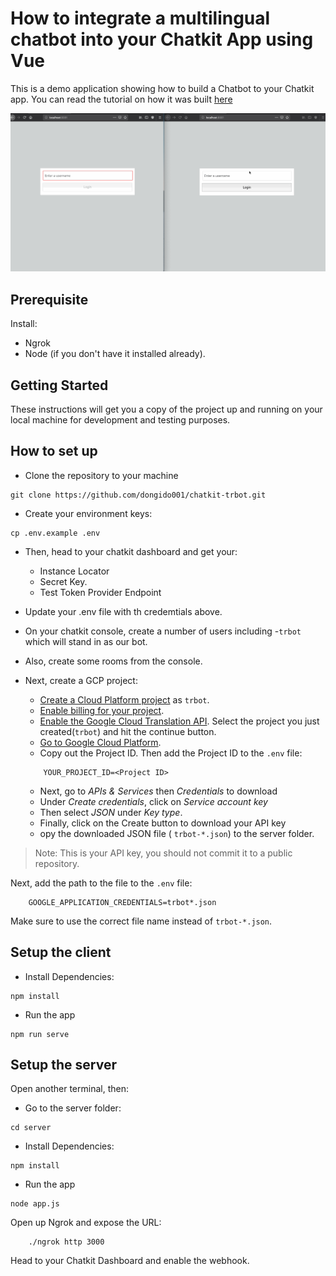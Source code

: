 # How to integrate a multilingual chatbot into your Chatkit App using Vue

This is a demo application showing how to build a Chatbot to your Chatkit app. You can read the tutorial on how it was built [here](https://pusher.com/])

![Sample working example](./screenshots/trbot.gif)

## Prerequisite
 
Install:
- Ngrok
- Node (if you don't have it installed already).

 
## Getting Started

These instructions will get you a copy of the project up and running on your local machine for development and testing purposes.

## How to set up

- Clone the repository to your machine
```
git clone https://github.com/dongido001/chatkit-trbot.git
```

- Create your environment keys:

```
cp .env.example .env

```

- Then, head to your chatkit dashboard and get your:
    - Instance Locator 
    - Secret Key.
    - Test Token Provider Endpoint

- Update your .env file with th credemtials above.
- On your chatkit console, create a number of users including -`trbot` which will stand in as our bot.
- Also, create some rooms from the console.
- Next, create a GCP project:
    - [Create a Cloud Platform project](https://console.cloud.google.com/project) as `trbot`.
    - [Enable billing for your project](https://support.google.com/cloud/answer/6293499#enable-billing).
    - [Enable the Google Cloud Translation API](https://console.cloud.google.com/flows/enableapi?apiid=translate.googleapis.com). Select the project you just created(`trbot`) and hit the continue button.
    - [Go to Google Cloud Platform](https://console.cloud.google.com/home/dashboard). 
    - Copy out the Project ID. Then add the Project ID to the `.env` file:
    ```
        YOUR_PROJECT_ID=<Project ID>
    ```

    - Next, go to *APIs & Services* then *Credentials* to download 
    - Under *Create credentials*, click on *Service account key*
    - Then select *JSON* under *Key type*.
    - Finally, click on the Create button to download your API key
    - opy the downloaded JSON file ( `trbot-*.json`) to the server folder.


> Note: This is your API key, you should not commit it to a public repository.

Next, add the path to the file to the `.env` file:

```
    GOOGLE_APPLICATION_CREDENTIALS=trbot*.json
```

Make sure to use the correct file name instead of `trbot-*.json`.

## Setup the client

- Install Dependencies:
```
npm install
```

- Run the app

```
npm run serve
```


## Setup the server

Open another terminal, then:

- Go to the server folder:

```
cd server
```

- Install Dependencies:
```
npm install
```

- Run the app

```
node app.js
```

Open up Ngrok and expose the URL:


```
    ./ngrok http 3000
```

Head to your Chatkit Dashboard and enable the webhook.
